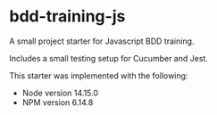 # bdd-training-js

A small project starter for Javascript BDD training.

Includes a small testing setup for Cucumber and Jest.

This starter was implemented with the following:
* Node version 14.15.0
* NPM version 6.14.8
